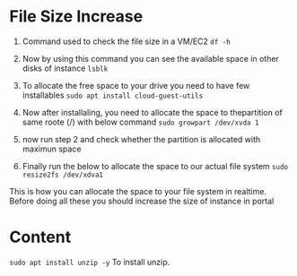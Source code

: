 # File Size Increase

1. Command used to check the file size in a VM/EC2
``` df -h ```

2. Now by using this command you can see the available space in other disks of instance
``` lsblk ```

3. To allocate the free space to your drive you need to have few installables 
``` sudo apt install cloud-guest-utils ```

4. Now after installaling, you need to allocate the space to thepartition of same roote (/) with below command 
```sudo growpart /dev/xvda 1 ```

5. now run step 2 and check whether the partition is allocated with maximun space
  
6. Finally run the below to allocate the space to our actual file system 
```sudo resize2fs /dev/xdva1```

This is how you can allocate the space to your file system in realtime.
Before doing all these you should increase the size of instance in portal


# Content
```sudo apt install unzip -y```  To install unzip.
